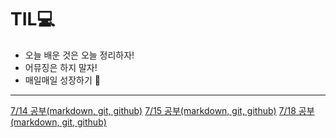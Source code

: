# TIL💻

- 오늘 배운 것은 오늘 정리하자!
- 어뮤징은 하지 말자!
- 매일매일 성장하기 🤟

---

[7/14 공부(markdown, git, github)]()
[7/15 공부(markdown, git, github)]()
[7/18 공부(markdown, git, github)](https://velog.io/@dlgkssk38/0718-%EA%B3%B5%EB%B6%80Python-%EA%B8%B0%EC%B4%88)